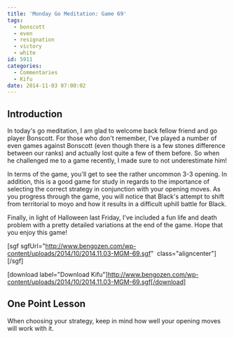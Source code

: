 ```yaml
---
title: 'Monday Go Meditation: Game 69'
tags:
  - bonscott
  - even
  - resignation
  - victory
  - white
id: 5911
categories:
  - Commentaries
  - Kifu
date: 2014-11-03 07:00:02
---
```


## Introduction

In today's go meditation, I am glad to welcome back fellow friend and go player Bonscott. For those who don't remember, I've played a number of even games against Bonscott (even though there is a few stones difference between our ranks) and actually lost quite a few of them before. So when he challenged me to a game recently, I made sure to not underestimate him!

In terms of the game, you'll get to see the rather uncommon 3-3 opening. In addition, this is a good game for study in regards to the importance of selecting the correct strategy in conjunction with your opening moves. As you progress through the game, you will notice that Black's attempt to shift from territorial to moyo and how it results in a difficult uphill battle for Black.

Finally, in light of Halloween last Friday, I’ve included a fun life and death problem with a pretty detailed variations at the end of the game. Hope that you enjoy this game!

<!--more-->

[sgf sgfUrl="http://www.bengozen.com/wp-content/uploads/2014/10/2014.11.03-MGM-69.sgf"  class="aligncenter"][/sgf]

[download label="Download Kifu"]http://www.bengozen.com/wp-content/uploads/2014/10/2014.11.03-MGM-69.sgf[/download]

## One Point Lesson

When choosing your strategy, keep in mind how well your opening moves will work with it.